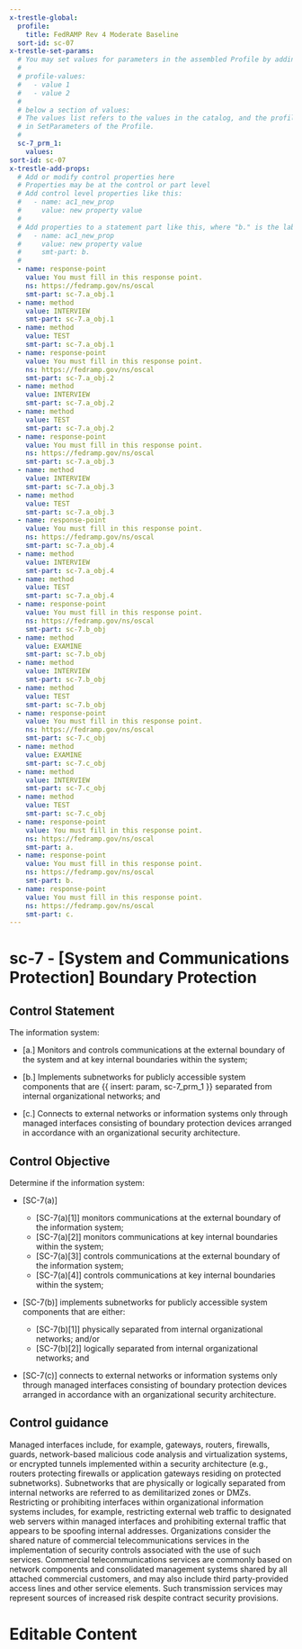 ```yaml
---
x-trestle-global:
  profile:
    title: FedRAMP Rev 4 Moderate Baseline
  sort-id: sc-07
x-trestle-set-params:
  # You may set values for parameters in the assembled Profile by adding
  #
  # profile-values:
  #   - value 1
  #   - value 2
  #
  # below a section of values:
  # The values list refers to the values in the catalog, and the profile-values represent values
  # in SetParameters of the Profile.
  #
  sc-7_prm_1:
    values:
sort-id: sc-07
x-trestle-add-props:
  # Add or modify control properties here
  # Properties may be at the control or part level
  # Add control level properties like this:
  #   - name: ac1_new_prop
  #     value: new property value
  #
  # Add properties to a statement part like this, where "b." is the label of the target statement part
  #   - name: ac1_new_prop
  #     value: new property value
  #     smt-part: b.
  #
  - name: response-point
    value: You must fill in this response point.
    ns: https://fedramp.gov/ns/oscal
    smt-part: sc-7.a_obj.1
  - name: method
    value: INTERVIEW
    smt-part: sc-7.a_obj.1
  - name: method
    value: TEST
    smt-part: sc-7.a_obj.1
  - name: response-point
    value: You must fill in this response point.
    ns: https://fedramp.gov/ns/oscal
    smt-part: sc-7.a_obj.2
  - name: method
    value: INTERVIEW
    smt-part: sc-7.a_obj.2
  - name: method
    value: TEST
    smt-part: sc-7.a_obj.2
  - name: response-point
    value: You must fill in this response point.
    ns: https://fedramp.gov/ns/oscal
    smt-part: sc-7.a_obj.3
  - name: method
    value: INTERVIEW
    smt-part: sc-7.a_obj.3
  - name: method
    value: TEST
    smt-part: sc-7.a_obj.3
  - name: response-point
    value: You must fill in this response point.
    ns: https://fedramp.gov/ns/oscal
    smt-part: sc-7.a_obj.4
  - name: method
    value: INTERVIEW
    smt-part: sc-7.a_obj.4
  - name: method
    value: TEST
    smt-part: sc-7.a_obj.4
  - name: response-point
    value: You must fill in this response point.
    ns: https://fedramp.gov/ns/oscal
    smt-part: sc-7.b_obj
  - name: method
    value: EXAMINE
    smt-part: sc-7.b_obj
  - name: method
    value: INTERVIEW
    smt-part: sc-7.b_obj
  - name: method
    value: TEST
    smt-part: sc-7.b_obj
  - name: response-point
    value: You must fill in this response point.
    ns: https://fedramp.gov/ns/oscal
    smt-part: sc-7.c_obj
  - name: method
    value: EXAMINE
    smt-part: sc-7.c_obj
  - name: method
    value: INTERVIEW
    smt-part: sc-7.c_obj
  - name: method
    value: TEST
    smt-part: sc-7.c_obj
  - name: response-point
    value: You must fill in this response point.
    ns: https://fedramp.gov/ns/oscal
    smt-part: a.
  - name: response-point
    value: You must fill in this response point.
    ns: https://fedramp.gov/ns/oscal
    smt-part: b.
  - name: response-point
    value: You must fill in this response point.
    ns: https://fedramp.gov/ns/oscal
    smt-part: c.
---
```


# sc-7 - \[System and Communications Protection\] Boundary Protection

## Control Statement

The information system:

- \[a.\] Monitors and controls communications at the external boundary of the system and at key internal boundaries within the system;

- \[b.\] Implements subnetworks for publicly accessible system components that are {{ insert: param, sc-7_prm_1 }} separated from internal organizational networks; and

- \[c.\] Connects to external networks or information systems only through managed interfaces consisting of boundary protection devices arranged in accordance with an organizational security architecture.

## Control Objective

Determine if the information system:

- \[SC-7(a)\]

  - \[SC-7(a)[1]\] monitors communications at the external boundary of the information system;
  - \[SC-7(a)[2]\] monitors communications at key internal boundaries within the system;
  - \[SC-7(a)[3]\] controls communications at the external boundary of the information system;
  - \[SC-7(a)[4]\] controls communications at key internal boundaries within the system;

- \[SC-7(b)\] implements subnetworks for publicly accessible system components that are either:

  - \[SC-7(b)[1]\] physically separated from internal organizational networks; and/or
  - \[SC-7(b)[2]\] logically separated from internal organizational networks; and

- \[SC-7(c)\] connects to external networks or information systems only through managed interfaces consisting of boundary protection devices arranged in accordance with an organizational security architecture.

## Control guidance

Managed interfaces include, for example, gateways, routers, firewalls, guards, network-based malicious code analysis and virtualization systems, or encrypted tunnels implemented within a security architecture (e.g., routers protecting firewalls or application gateways residing on protected subnetworks). Subnetworks that are physically or logically separated from internal networks are referred to as demilitarized zones or DMZs. Restricting or prohibiting interfaces within organizational information systems includes, for example, restricting external web traffic to designated web servers within managed interfaces and prohibiting external traffic that appears to be spoofing internal addresses. Organizations consider the shared nature of commercial telecommunications services in the implementation of security controls associated with the use of such services. Commercial telecommunications services are commonly based on network components and consolidated management systems shared by all attached commercial customers, and may also include third party-provided access lines and other service elements. Such transmission services may represent sources of increased risk despite contract security provisions.

# Editable Content

<!-- Make additions and edits below -->
<!-- The above represents the contents of the control as received by the profile, prior to additions. -->
<!-- If the profile makes additions to the control, they will appear below. -->
<!-- The above markdown may not be edited but you may edit the content below, and/or introduce new additions to be made by the profile. -->
<!-- If there is a yaml header at the top, parameter values may be edited. Use --set-parameters to incorporate the changes during assembly. -->
<!-- The content here will then replace what is in the profile for this control, after running profile-assemble. -->
<!-- The added parts in the profile for this control are below.  You may edit them and/or add new ones. -->
<!-- Each addition must have a heading either of the form ## Control my_addition_name -->
<!-- or ## Part a. (where the a. refers to one of the control statement labels.) -->
<!-- "## Control" parts are new parts added after the statement part. -->
<!-- "## Part" parts are new parts added into the top-level statement part with that label. -->
<!-- Subparts may be added with nested hash levels of the form ### My Subpart Name -->
<!-- underneath the parent ## Control or ## Part being added -->
<!-- See https://ibm.github.io/compliance-trestle/tutorials/ssp_profile_catalog_authoring/ssp_profile_catalog_authoring for guidance. -->
